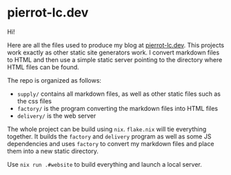 # pierrot-lc.dev

Hi!

Here are all the files used to produce my blog at [pierrot-lc.dev](https://pierrot-lc.dev). This
projects work exactly as other static site generators work. I convert markdown files to HTML and
then use a simple static server pointing to the directory where HTML files can be found.

The repo is organized as follows:

- `supply/` contains all markdown files, as well as other static files such as the css files
- `factory/` is the program converting the markdown files into HTML files
- `delivery/` is the web server

The whole project can be build using `nix`. `flake.nix` will tie everything together. It builds the
`factory` and `delivery` program as well as some JS dependencies and uses `factory` to convert my
markdown files and place them into a new static directory.

Use `nix run .#website` to build everything and launch a local server.
